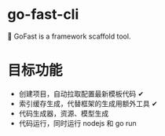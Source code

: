 # go-fast-cli
🔧 GoFast is a framework scaffold tool. 


# 目标功能

- 创建项目，自动拉取配置最新模板代码 ✔
- 索引缓存生成，代替框架的生成用额外工具 ✔
- 代码生成器，资源、模型生成
- 代码运行，同时运行 nodejs 和 go run